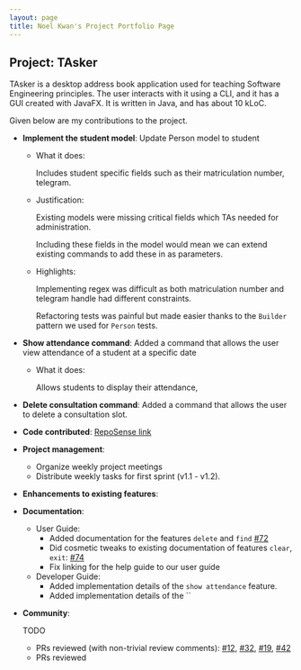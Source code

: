 ```yaml
---
layout: page
title: Noel Kwan's Project Portfolio Page
---
```


## Project: TAsker

TAsker is a desktop address book application used for teaching Software Engineering principles. The user interacts with it using a CLI, and it has a GUI created with JavaFX. It is written in Java, and has about 10 kLoC.

Given below are my contributions to the project.

- **Implement the student model**: Update Person model to student

  - What it does: 
  
    Includes student specific fields such as their matriculation number, telegram.
    
  - Justification: 
  
    Existing models were missing critical fields which TAs needed for administration.
    
    Including these fields in the model would mean we can extend existing commands
    to add these in as parameters.
    
  - Highlights:
  
    Implementing regex was difficult as both matriculation number and telegram handle
    had different constraints.
    
    Refactoring tests was painful but made easier thanks to the `Builder` pattern we used for
    `Person` tests.

- **Show attendance command**: Added a command that allows the user view attendance of a student at a specific date

  - What it does:
  
    Allows students to display their attendance,

- **Delete consultation command**: Added a command that allows the user to delete a consultation slot.

- **Code contributed**: [RepoSense link](https://nus-cs2103-ay2021s1.github.io/tp-dashboard/#breakdown=true&search=&sort=groupTitle&sortWithin=title&since=2020-08-14&until=2020-11-09&timeframe=commit&mergegroup=&groupSelect=groupByRepos&checkedFileTypes=docs~functional-code~test-code~other&tabOpen=true&tabType=authorship&tabAuthor=kwannoel&tabRepo=AY2021S1-CS2103T-F11-1%2Ftp%5Bmaster%5D&authorshipIsMergeGroup=false&authorshipFileTypes=docs~functional-code~test-code)

- **Project management**:

  - Organize weekly project meetings
  - Distribute weekly tasks for first sprint (v1.1 - v1.2).

- **Enhancements to existing features**:

- **Documentation**:

  - User Guide:
    - Added documentation for the features `delete` and `find` [\#72]()
    - Did cosmetic tweaks to existing documentation of features `clear`, `exit`: [\#74]()
    - Fix linking for the help guide to our user guide
  - Developer Guide:
    - Added implementation details of the `show attendance` feature.
    - Added implementation details of the ``

- **Community**:

  TODO

  - PRs reviewed (with non-trivial review comments): [\#12](), [\#32](), [\#19](), [\#42]()
  - PRs reviewed

